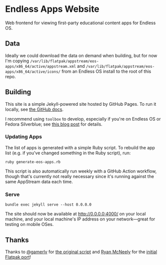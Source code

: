 # Endless Apps Website

Web frontend for viewing first-party educational content apps for Endless OS.

## Data

Ideally we could download the data on demand when building, but for now I'm copying `/var/lib/flatpak/appstream/eos-apps/x86_64/active/appstream.xml` and `/var/lib/flatpak/appstream/eos-apps/x86_64/active/icons/` from an Endless OS install to the root of this repo.

## Building

This site is a simple Jekyll-powered site hosted by GitHub Pages. To run it locally, see [the GitHub docs](https://help.github.com/articles/setting-up-your-github-pages-site-locally-with-jekyll/).

I recommend using `toolbox` to develop, especially if you're on Endless OS or Fedora Silverblue; see [this blog post](https://cassidyjames.com/blog/github-pages-jekyll-fedora-silverblue/) for details.

### Updating Apps

The list of apps is generated with a simple Ruby script. To rebuild the app list (e.g. if you've changed something in the Ruby script), run:

```shell
ruby generate-eos-apps.rb
```

This script is also automatically run weekly with a GitHub Action workflow, though that's currently not really necessary since it's running against the same AppStream data each time.

### Serve

```shell
bundle exec jekyll serve --host 0.0.0.0
```

The site should now be available at http://0.0.0.0:4000/ on your local machine, and your local machine's IP address on your network—great for testing on mobile OSes.

## Thanks

Thanks to [@gamerlv](https://github.com/gamerlv) for [the original script](https://gist.github.com/gamerlv/4bb5e59415f239e8c79ff1d473e54520) and [Ryan McNeely](https://github.com/RMcNeely) for the [initial Flatpak port](https://github.com/elementary/appcenter-web/pull/58)!
